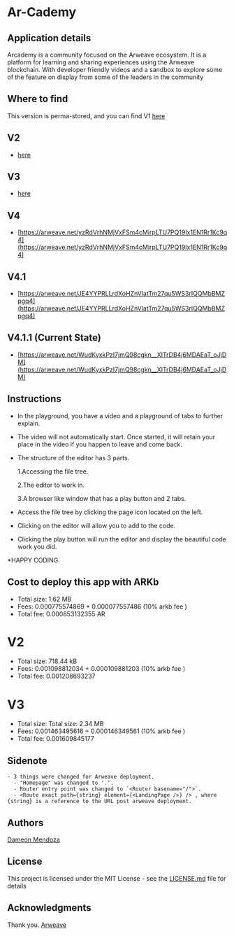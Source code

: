 # Ar-Cademy

## Application details

  Arcademy is a community focused on the Arweave ecosystem. It is a platform for learning and sharing experiences using the Arweave blockchain. With developer friendly videos and a sandbox to explore some of the feature on display from some of the leaders in the community

## Where to find

  This version is perma-stored, and you can find V1 [here](https://arweave.net/14uaFhiTDh0gyMS7aL0id8tKCZ93YGiBlLHEvsaaOys) 
  ## V2
  - [here](https://arweave.net/gREdj0JOWoQpyb0K2cQvirEMs8tDW3ulq9bKD6iJE3I) 

  ## V3
  - [here](https://arweave.net/cMPDTzxFy311wPT1LI2DDULQf1Ed8PFlqLQaiDiLjQ0)

  ## V4
  - [https://arweave.net/yzRdVrhNMjVxFSm4cMirpLTU7PQ19Ix1EN1Rr1Kc9q4](https://arweave.net/yzRdVrhNMjVxFSm4cMirpLTU7PQ19Ix1EN1Rr1Kc9q4) 

  ## V4.1
  - [https://arweave.net/JE4YYPRLLrdXoHZnVlatTm27qu5WS3rIQQMbBMZpgq4](https://arweave.net/JE4YYPRLLrdXoHZnVlatTm27qu5WS3rIQQMbBMZpgq4)

 ## V4.1.1 (Current State)
  - [https://arweave.net/WudKyxkPzI7jmQ98cgkn__XITrDB4j6MDAEaT_oJjDM](https://arweave.net/WudKyxkPzI7jmQ98cgkn__XITrDB4j6MDAEaT_oJjDM)

## Instructions

  - In the playground, you have a video and a playground of tabs to further explain.

  - The video will not automatically start. Once started, it will retain your place in the video if you happen to
    leave and come back.

  - The structure of the editor has 3 parts.

     1.Accessing the file tree.

     2.The editor to work in. 

     3.A browser like window that has a play button and 2 tabs. 

  - Access the file tree by clicking the page icon located on the left. 

  - Clicking on the editor will allow you to add to the code.

  - Clicking the play button will run the editor and display the beautiful code work you did. 

  *HAPPY CODING

## Cost to deploy this app with ARKb
  - Total size: 1.62 MB
  - Fees: 0.000775574869 + 0.000077557486 (10% arkb fee )
  - Total fee: 0.000853132355 AR
  # V2
  - Total size: 718.44 kB
  - Fees: 0.001098812034 + 0.000109881203 (10% arkb fee )
  - Total fee: 0.001208693237
  # V3
  - Total size: Total size: 2.34 MB
  - Fees: 0.001463495616 + 0.000146349561 (10% arkb fee )
  - Total fee: 0.001609845177

## Sidenote
    - 3 things were changed for Arweave deployment.
      - "Homepage" was changed to '.'.
      - Router entry point was changed to `<Router basename="/">`.
      - <Route exact path={string} element={<LandingPage />} /> , where {string} is a reference to the URL post arweave deployment.

    

## Authors

[Dameon Mendoza](https://github.com/Dameon1)

## License

This project is licensed under the MIT License - see the [LICENSE.md](LICENSE.md) file for details

## Acknowledgments

Thank you.
[Arweave](https://www.arweave.org/)